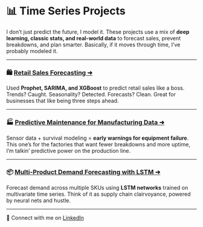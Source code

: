 # 📊 Time Series Projects

I don’t just predict the future, I model it. These projects use a mix of **deep learning, classic stats, and real-world data** to forecast sales, prevent breakdowns, and plan smarter. Basically, if it moves through time, I’ve probably modeled it.

---

### 🛍️ [Retail Sales Forecasting ➜](https://github.com/lexusimni/retail-sales-forceasting)

Used **Prophet, SARIMA, and XGBoost** to predict retail sales like a boss. Trends? Caught. Seasonality? Detected. Forecasts? Clean. Great for businesses that like being three steps ahead.

---

### 🏭 [Predictive Maintenance for Manufacturing Data ➜](https://github.com/lexusimni/predictive-maintenance-manufacturing)

Sensor data + survival modeling = **early warnings for equipment failure**. This one’s for the factories that want fewer breakdowns and more uptime, I’m talkin’ predictive power on the production line.

---

### 📦 [Multi-Product Demand Forecasting with LSTM ➜](https://github.com/lexusimni/multi-product-demand-forecasting)

Forecast demand across multiple SKUs using **LSTM networks** trained on multivariate time series. Think of it as supply chain clairvoyance, powered by neural nets and hustle.

---

📎 Connect with me on [LinkedIn](https://www.linkedin.com/in/alexus-glass-248061237/)
